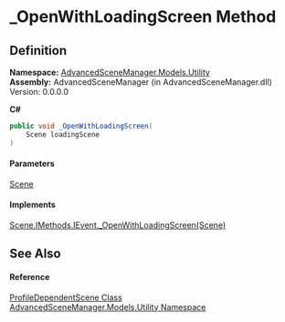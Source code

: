 # \_OpenWithLoadingScreen Method

## Definition

**Namespace:** [AdvancedSceneManager.Models.Utility](N_AdvancedSceneManager_Models_Utility.md)\
**Assembly:** AdvancedSceneManager (in AdvancedSceneManager.dll) Version: 0.0.0.0

**C#**

```c#
public void _OpenWithLoadingScreen(
	Scene loadingScene
)
```

#### Parameters

&#x20; [Scene](T_AdvancedSceneManager_Models_Scene.md)&#x20;

#### Implements

[Scene.IMethods.IEvent.\_OpenWithLoadingScreen(Scene)](M_AdvancedSceneManager_Models_Scene_IMethods_IEvent__OpenWithLoadingScreen.md)

## See Also

#### Reference

[ProfileDependentScene Class](T_AdvancedSceneManager_Models_Utility_ProfileDependentScene.md)\
[AdvancedSceneManager.Models.Utility Namespace](N_AdvancedSceneManager_Models_Utility.md)
